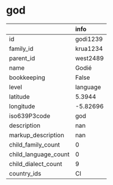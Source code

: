 # god
|                      | info     |
|:---------------------|:---------|
| id                   | godi1239 |
| family_id            | krua1234 |
| parent_id            | west2489 |
| name                 | Godié    |
| bookkeeping          | False    |
| level                | language |
| latitude             | 5.3944   |
| longitude            | -5.82696 |
| iso639P3code         | god      |
| description          | nan      |
| markup_description   | nan      |
| child_family_count   | 0        |
| child_language_count | 0        |
| child_dialect_count  | 9        |
| country_ids          | CI       |